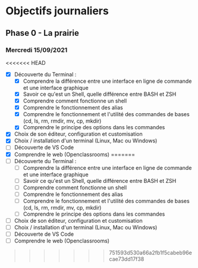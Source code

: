 # Objectifs journaliers

## Phase 0 - La prairie

### Mercredi 15/09/2021


<<<<<<< HEAD
* [x] Découverte du Terminal : 
  * [x] Comprendre la différence entre une interface en ligne de commande et une interface graphique
  * [x] Savoir ce qu'est un Shell, quelle différence entre BASH et ZSH 
  * [x] Comprendre comment fonctionne un shell
  * [x] Comprendre le fonctionnement des alias
  * [x] Comprendre le fonctionnement et l'utilité des commandes de bases (cd, ls, rm, rmdir, mv, cp, mkdir)
  * [x] Comprendre le principe des options dans les commandes
* [x] Choix de son éditeur, configuration et customisation
* [x] Choix / installation d'un terminal (Linux, Mac ou Windows)
* [ ] Découverte de VS Code
* [x] Comprendre le web (Openclassrooms)
=======
* [ ] Découverte du Terminal : 
  * [ ] Comprendre la différence entre une interface en ligne de commande et une interface graphique
  * [ ] Savoir ce qu'est un Shell, quelle différence entre BASH et ZSH 
  * [ ] Comprendre comment fonctionne un shell
  * [ ] Comprendre le fonctionnement des alias
  * [ ] Comprendre le fonctionnement et l'utilité des commandes de bases (cd, ls, rm, rmdir, mv, cp, mkdir)
  * [ ] Comprendre le principe des options dans les commandes
* [ ] Choix de son éditeur, configuration et customisation
* [ ] Choix / installation d'un terminal (Linux, Mac ou Windows)
* [ ] Découverte de VS Code
* [ ] Comprendre le web (Openclassrooms)
>>>>>>> 751593d530a66a2fb1f5cabeb96ecae73dd17f38
